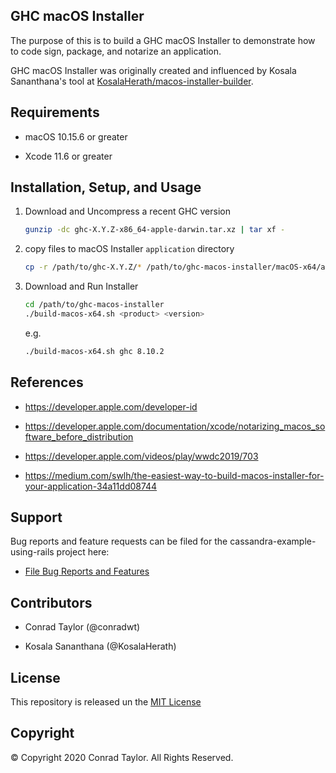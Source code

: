 ## GHC macOS Installer

The purpose of this is to build a GHC macOS Installer to demonstrate how to code sign, package, and notarize an application.

GHC macOS Installer was originally created and influenced by Kosala Sananthana's tool at [KosalaHerath/macos-installer-builder](https://github.com/KosalaHerath/macos-installer-builder).

## Requirements

- macOS 10.15.6 or greater

- Xcode 11.6 or greater

## Installation, Setup, and Usage

1. Download and Uncompress a recent GHC version

   ```zsh
   gunzip -dc ghc-X.Y.Z-x86_64-apple-darwin.tar.xz | tar xf -
   ```

2. copy files to macOS Installer `application` directory

   ```zsh
   cp -r /path/to/ghc-X.Y.Z/* /path/to/ghc-macos-installer/macOS-x64/application
   ```

3. Download and Run Installer

   ```zsh
   cd /path/to/ghc-macos-installer
   ./build-macos-x64.sh <product> <version>
   ```

   e.g.

   ```zsh
   ./build-macos-x64.sh ghc 8.10.2
   ```

## References

- https://developer.apple.com/developer-id

- https://developer.apple.com/documentation/xcode/notarizing_macos_software_before_distribution

- https://developer.apple.com/videos/play/wwdc2019/703

- https://medium.com/swlh/the-easiest-way-to-build-macos-installer-for-your-application-34a11dd08744

## Support

Bug reports and feature requests can be filed for the cassandra-example-using-rails project here:

- [File Bug Reports and Features](https://github.com/conradwt/ghc-macos-installer/issues)

## Contributors

- Conrad Taylor (@conradwt)

- Kosala Sananthana (@KosalaHerath)

## License

This repository is released un the [MIT License](./LICENSE.md)

## Copyright

&copy; Copyright 2020 Conrad Taylor. All Rights Reserved.
